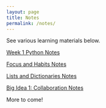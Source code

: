 ```yaml
---
layout: page
title: Notes
permalink: /notes/
---
```


See various learning materials below.

[Week 1 Python Notes](https://drewreed2005.github.io/realdrew/2022/08/26/week1learning.html)

[Focus and Habits Notes](https://drewreed2005.github.io/realdrew/2022/08/26/Focus-and-Habits-Notes.html)

[Lists and Dictionaries Notes](https://drewreed2005.github.io/realdrew/landdnotes/)

[Big Idea 1: Collaboration Notes](https://drewreed2005.github.io/realdrew/2022/09/18/collaborationnotes.html)

More to come!